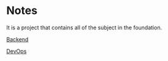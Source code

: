 # Notes

It is a project that contains all of the subject in the foundation.

[Backend](./backend/README.md)

[DevOps](./devops/README.md)
